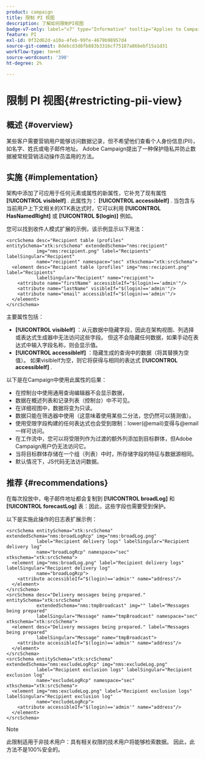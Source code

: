 ```yaml
---
product: campaign
title: 限制 PI 视图
description: 了解如何限制PI视图
badge-v7-only: label="v7" type="Informative" tooltip="Applies to Campaign Classic v7 only"
feature: PI
exl-id: 0f32d62d-a10a-4feb-99fe-4679b98957d4
source-git-commit: 8debcd3d8fb883b3316cf75187a86bebf15a1d31
workflow-type: tm+mt
source-wordcount: '390'
ht-degree: 2%

---
```


# 限制 PI 视图{#restricting-pii-view}

## 概述 {#overview}

某些客户需要营销用户能够访问数据记录，但不希望他们查看个人身份信息(PII)，如名字、姓氏或电子邮件地址。 Adobe Campaign提出了一种保护隐私并防止数据被常规营销活动操作员滥用的方法。

## 实施 {#implementation}

架构中添加了可应用于任何元素或属性的新属性，它补充了现有属性 **[!UICONTROL visibleIf]** . 此属性为： **[!UICONTROL accessibleIf]** . 当包含与当前用户上下文相关的XTK表达式时，它可以利用 **[!UICONTROL HasNamedRight]** 或 **[!UICONTROL $(login)]** 例如。

您可以找到收件人模式扩展的示例，该示例显示以下用法：

```
<srcSchema desc="Recipient table (profiles" entitySchema="xtk:srcSchema" extendedSchema="nms:recipient"
           img="nms:recipient.png" label="Recipients" labelSingular="Recipient"
           name="recipient" namespace="sec" xtkschema="xtk:srcSchema">
  <element desc="Recipient table (profiles" img="nms:recipient.png" label="Recipients"
           labelSingular="Recipient" name="recipient">
    <attribute name="firstName" accessibleIf="$(login)=='admin'"/>
    <attribute name="lastName" visibleIf="$(login)=='admin'"/>
    <attribute name="email" accessibleIf="$(login)=='admin'"/>
  </element>
</srcSchema>
```

主要属性包括：

* **[!UICONTROL visibleIf]** ：从元数据中隐藏字段，因此在架构视图、列选择或表达式生成器中无法访问这些字段。 但这不会隐藏任何数据，如果手动在表达式中输入字段名称，则会显示值。
* **[!UICONTROL accessibleIf]** ：隐藏生成的查询中的数据（将其替换为空值）。 如果visibleIf为空，则它将获得与相同的表达式 **[!UICONTROL accessibleIf]** .

以下是在Campaign中使用此属性的后果：

* 在控制台中使用通用查询编辑器不会显示数据，
* 数据在概述列表和记录列表（控制台）中不可见。
* 在详细视图中，数据将变为只读。
* 数据只能在筛选器中使用（这意味着使用某些二分法，您仍然可以猜测值）。
* 使用受限字段构建的任何表达式也会受到限制：lower(@email)变得与@email一样可访问。
* 在工作流中，您可以将受限列作为过渡的额外列添加到目标群体，但Adobe Campaign用户仍无法访问它。
* 当将目标群体存储在一个组（列表）中时，所存储字段的特征与数据源相同。
* 默认情况下，JS代码无法访问数据。

## 推荐 {#recommendations}

在每次投放中，电子邮件地址都会复制到 **[!UICONTROL broadLog]** 和 **[!UICONTROL forecastLog]** 表：因此，这些字段也需要受到保护。

以下是实施此操作的日志表扩展示例：

```
<srcSchema entitySchema="xtk:srcSchema" extendedSchema="nms:broadLogRcp" img="nms:broadLog.png"
           label="Recipient delivery logs" labelSingular="Recipient delivery log"
           name="broadLogRcp" namespace="sec" xtkschema="xtk:srcSchema">
  <element img="nms:broadLog.png" label="Recipient delivery logs" labelSingular="Recipient delivery log"
           name="broadLogRcp">
    <attribute accessibleIf="$(login)=='admin'" name="address"/>
  </element>
</srcSchema>
<srcSchema desc="Delivery messages being prepared." entitySchema="xtk:srcSchema"
           extendedSchema="nms:tmpBroadcast" img="" label="Messages being prepared"
           labelSingular="Message" name="tmpBroadcast" namespace="sec" xtkschema="xtk:srcSchema">
  <element desc="Delivery messages being prepared." label="Messages being prepared"
           labelSingular="Message" name="tmpBroadcast">
    <attribute accessibleIf="$(login)=='admin'" name="address"/>
  </element>
</srcSchema>
<srcSchema entitySchema="xtk:srcSchema" extendedSchema="nms:excludeLogRcp" img="nms:excludeLog.png"
           label="Recipient exclusion logs" labelSingular="Recipient exclusion log"
           name="excludeLogRcp" namespace="sec" xtkschema="xtk:srcSchema">
  <element img="nms:excludeLog.png" label="Recipient exclusion logs" labelSingular="Recipient exclusion log"
           name="excludeLogRcp">
    <attribute accessibleIf="$(login)=='admin'" name="address"/>
  </element>
</srcSchema>
```

>[!NOTE]
>
>此限制适用于非技术用户：具有相关权限的技术用户将能够检索数据。 因此，此方法不是100%安全的。
